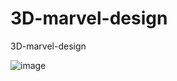# 3D-marvel-design
3D-marvel-design

![image](https://github.com/nabinjana-dsc/3D-marvel-design/assets/120771456/cc18749e-36f4-4642-9d86-29fc82583c9c)

